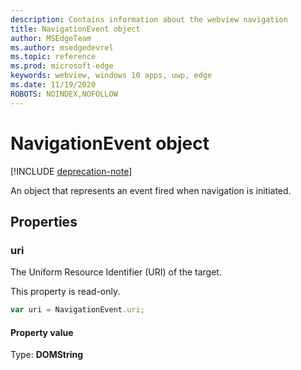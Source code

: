 ```yaml
---
description: Contains information about the webview navigation
title: NavigationEvent object
author: MSEdgeTeam
ms.author: msedgedevrel
ms.topic: reference
ms.prod: microsoft-edge
keywords: webview, windows 10 apps, uwp, edge
ms.date: 11/19/2020
ROBOTS: NOINDEX,NOFOLLOW
---
```

# NavigationEvent object  

[!INCLUDE [deprecation-note](../includes/deprecation-note.md)]  

An object that represents an event fired when navigation is initiated.  

## Properties  

### uri  

The Uniform Resource Identifier (URI) of the target.  

This property is read-only.  

```javascript
var uri = NavigationEvent.uri;
```  

#### Property value  

Type: **DOMString**  
